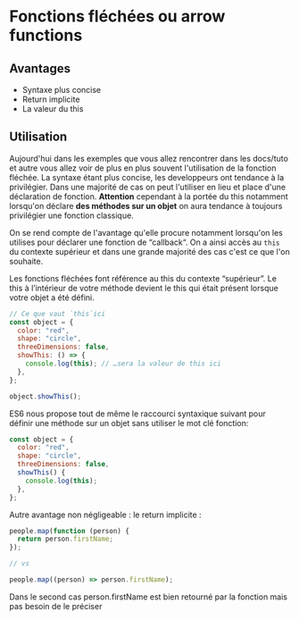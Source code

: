 # Fonctions fléchées ou arrow functions

## Avantages
- Syntaxe plus concise
- Return implicite
- La valeur du this

## Utilisation

Aujourd'hui dans les exemples que vous allez rencontrer dans les docs/tuto et autre vous allez voir de plus en plus souvent l'utilisation de la fonction fléchée. La syntaxe étant plus concise, les developpeurs ont tendance à la privilégier. Dans une majorité de cas on peut l'utiliser en lieu et place d'une déclaration de fonction. 
**Attention** cependant à la portée du this notamment lorsqu'on déclare **des méthodes sur un objet** on aura tendance à toujours privilégier une fonction classique.

On se rend compte de l'avantage qu'elle procure notamment lorsqu'on les utilises pour déclarer une fonction de “callback“. On a ainsi accès au `this` du contexte supérieur et dans une grande majorité des cas c'est ce que l'on souhaite.

Les fonctions fléchées font référence au this du contexte “supérieur”. Le this à l’intérieur de votre méthode devient le this qui était présent lorsque votre objet a été défini. 

```js
// Ce que vaut `this`ici
const object = {
  color: "red",
  shape: "circle",
  threeDimensions: false,
  showThis: () => {
    console.log(this); // …sera la valeur de this ici
  },
};

object.showThis();
```

ES6 nous propose tout de même le raccourci syntaxique suivant pour définir une méthode sur un objet sans utiliser le mot clé fonction: 
```js
const object = {
  color: "red",
  shape: "circle",
  threeDimensions: false,
  showThis() {
    console.log(this);
  },
};

```

Autre avantage non négligeable : le return implicite : 
```js
people.map(function (person) {
  return person.firstName;
});

// vs

people.map((person) => person.firstName);
```

Dans le second cas person.firstName est bien retourné par la fonction mais pas besoin de le préciser
